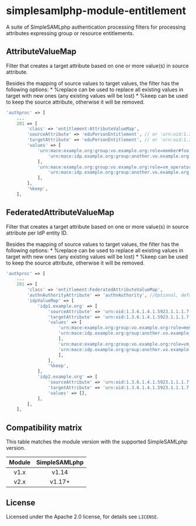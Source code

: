 # simplesamlphp-module-entitlement

A suite of SimpleSAMLphp authentication processing filters for processing attributes expressing group or resource entitlements.

## AttributeValueMap
Filter that creates a target attribute based on one or more value(s) in source attribute.

Besides the mapping of source values to target values, the filter has the following options: * %replace can be used to replace all existing values in target with new ones (any existing values will be lost) * %keep can be used to keep the source attribute, otherwise it will be removed.

```php
'authproc' => [
    ... 
    201 => [
        'class' => 'entitlement:AttributeValueMap',
        'sourceAttribute' => 'eduPersonEntitlement', // or 'urn:oid:1.3.6.1.4.1.5923.1.1.1.7',
        'targetAttribute' => 'eduPersonEntitlement', // or 'urn:oid:1.3.6.1.4.1.5923.1.1.1.7',
        'values' => [
            'urn:mace:example.org:group:vo.example.org:role=member#foo.example.org' => [
                'urn:mace:idp.example.org:group:another.vo.example.org:role=member#bar.example.org',
            ],
            'urn:mace:example.org:group:vo.example.org:role=vm_operator#foo.example.org' => [
                'urn:mace:idp.example.org:group:another.vo.example.org:role=vm_operator#bar.example.org',
            ],
        ],
        '%keep',
    ],
```

## FederatedAttributeValueMap
Filter that creates a target attribute based on one or more value(s) in source attribute per IdP entity ID.

Besides the mapping of source values to target values, the filter has the following options: * %replace can be used to replace all existing values in target with new ones (any existing values will be lost) * %keep can be used to keep the source attribute, otherwise it will be removed.

```php
'authproc' => [
    ... 
    201 => [
        'class' => 'entitlement:FederatedAttributeValueMap',
        'authnAuthorityAttribute' => 'authnAuthority', //Optional, defaults to authnAuthority
        'idpValueMap' => [
            'idp1.example.org' => [
                'sourceAttribute' => 'urn:oid:1.3.6.1.4.1.5923.1.1.1.7',
                'targetAttribute' => 'urn:oid:1.3.6.1.4.1.5923.1.1.1.7',
                'values' => [
                    'urn:mace:example.org:group:vo.example.org:role=member#foo.example.org' => [
                    'urn:mace:idp.example.org:group:another.vo.example.org:role=member#bar.example.org',
                    ],
                    'urn:mace:example.org:group:vo.example.org:role=vm_operator#foo.example.org' => [
                    'urn:mace:idp.example.org:group:another.vo.example.org:role=vm_operator#bar.example.org',
                    ],
                ],
                '%keep',
            ],
            'idp2.example.org' => [
                'sourceAttribute' => 'urn:oid:1.3.6.1.4.1.5923.1.1.1.7',
                'targetAttribute' => 'urn:oid:1.3.6.1.4.1.5923.1.1.1.7',
                'values' => [],
            ],
        ],
    ],
```
## Compatibility matrix

This table matches the module version with the supported SimpleSAMLphp version.

| Module |  SimpleSAMLphp |
|:------:|:--------------:|
| v1.x   | v1.14          |
| v2.x   | v1.17+         |

## License

Licensed under the Apache 2.0 license, for details see `LICENSE`.

